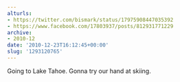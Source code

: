```yaml
---
alturls:
- https://twitter.com/bismark/status/17975908447035392
- https://www.facebook.com/17803937/posts/812931771229
archive:
- 2010-12
date: '2010-12-23T16:12:45+00:00'
slug: '1293120765'
---
```


Going to Lake Tahoe.  Gonna try our hand at skiing.

